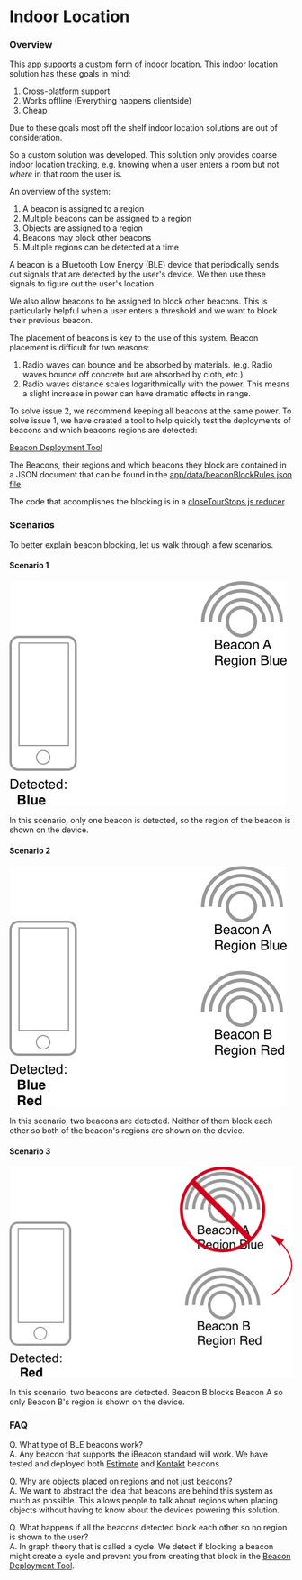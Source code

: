 # Indoor Location

### Overview

This app supports a custom form of indoor location. This indoor location solution has these goals in mind:

1. Cross-platform support
2. Works offline (Everything happens clientside)
3. Cheap

Due to these goals most off the shelf indoor location solutions are out of consideration.

So a custom solution was developed. This solution only provides coarse indoor location tracking, e.g. knowing when a user enters a room but not *where* in that room the user is.

An overview of the system:

1. A beacon is assigned to a region
2. Multiple beacons can be assigned to a region
3. Objects are assigned to a region
4. Beacons may block other beacons
5. Multiple regions can be detected at a time

A beacon is a Bluetooth Low Energy (BLE) device that periodically sends out signals that are detected by the user's device. We then use these signals to figure out the user's location.

We also allow beacons to be assigned to block other beacons. This is particularly helpful when a user enters a threshold and we want to block their previous beacon.

The placement of beacons is key to the use of this system. Beacon placement is difficult for two reasons:

1. Radio waves can bounce and be absorbed by materials. (e.g. Radio waves bounce off concrete but are absorbed by cloth, etc.)
2. Radio waves distance scales logarithmically with the power. This means a slight increase in power can have dramatic effects in range.

To solve issue 2, we recommend keeping all beacons at the same power. To solve issue 1, we have created a tool to help quickly test the deployments of beacons and which beacons regions are detected:

[Beacon Deployment Tool](https://github.com/NordicMuseum/BeaconDeploymentTool)

The Beacons, their regions and which beacons they block are contained in a JSON document that can be found in the [app/data/beaconBlockRules.json file](../app/data/beaconBlockRules.json).

The code that accomplishes the blocking is in a [closeTourStops.js reducer](../app/reducers/closeTourStops.js).

### Scenarios

To better explain beacon blocking, let us walk through a few scenarios.

#### Scenario 1
![Scenario 1](./scenarioOne@2x.png)

In this scenario, only one beacon is detected, so the region of the beacon is shown on the device.

#### Scenario 2
![Scenario 2](./scenarioTwo@2x.png)

In this scenario, two beacons are detected. Neither of them block each other so both of the beacon's regions are shown on the device.

#### Scenario 3
![Scenario 3](./scenarioThree@2x.png)

In this scenario, two beacons are detected. Beacon B blocks Beacon A so only Beacon B's region is shown on the device.

### FAQ

Q. What type of BLE beacons work?  
A. Any beacon that supports the iBeacon standard will work. We have tested and deployed both [Estimote](https://estimote.com/products/) and [Kontakt](https://kontakt.io) beacons.

Q. Why are objects placed on regions and not just beacons?  
A. We want to abstract the idea that beacons are behind this system as much as possible. This allows people to talk about regions when placing objects without having to know about the devices powering this solution.

Q. What happens if all the beacons detected block each other so no region is shown to the user?   
A. In graph theory that is called a cycle. We detect if blocking a beacon might create a cycle and prevent you from creating that block in the [Beacon Deployment Tool](https://github.com/NordicMuseum/BeaconDeploymentTool).
